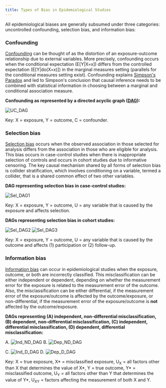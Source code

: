 ```yaml
---
title: Types of Bias in Epidemiological Studies
--- 
```


All epidemiological biases are generally subsumed under three categories:  uncontrolled confounding, selection bias, and information bias:

### Confounding

[Confounding](https://www.ncbi.nlm.nih.gov/pmc/articles/PMC4276366/) can be thought of as the distortion of an exposure-outcome relationship due to external variables.  More precisely, confounding occurs when the conditional expectation (E[Y\|X=x]) differs from the controlled expectation (E[Y\|do(X=x)]) in the marginal measures setting (parallels for the conditional measures setting exist).  Confounding explains [Simpson's Paradox](http://www.epidemiology.ch/history/PDF%20bg/Simpson%20EH%201951%20the%20interpretation%20of%20interaction.pdf) and led to Simpson's conclusion that causal inference needs to be combined with statistical information in choosing between a marginal and conditional association measure.

**Confounding as represented by a directed acyclic graph ([DAG](https://www.ncbi.nlm.nih.gov/pubmed/9888278)):**

![UC_DAG](img/UC_DAG.png)

Key:  X = exposure, Y = outcome, C = confounder.

### Selection bias

[Selection bias](https://journals.lww.com/epidem/Abstract/2004/09000/A_Structural_Approach_to_Selection_Bias.20.aspx) occurs when the observed association in those selected for analysis differs from the association in those who are eligible for analysis.  This bias occurs in case-control studies when there is inappropriate selection of controls and occurs in cohort studies due to informative censoring.  The key causal mechanism shared by all forms of selection bias is collider stratification, which involves conditioning on a variable, termed a collider, that is a shared common effect of two other variables.

**DAG representing selection bias in case-control studies:**

![Sel_DAG1](img/Sel_DAG1.png)

Key:  X = exposure, Y = outcome, U = any variable that is caused by the exposure and affects selection.

**DAGs representing selection bias in cohort studies:**

![Sel_DAG2](img/Sel_DAG2.png)
![Sel_DAG3](img/Sel_DAG3.png)

Key:  X = exposure, Y = outcome, U = any variable that is caused by the outcome and affects (1) participation or (2) follow-up.

### Information bias

[Information bias](https://academic.oup.com/aje/article/170/8/959/145135) can occur in epidemiological studies when the exposure, outcome, or both are incorrectly classified. This misclassification can be either independent or dependent, depending on whether the measurement error for the exposure is related to the measurement error of the outcome.  Also, the misclassification can be either differential, if the measurement error of the exposure/outcome is affected by the outcome/exposure, or non-differential, if the measurement error of the exposure/outcome is **not** affected by the outcome/exposure.

**DAGs representing (A) independent, non-differential misclassification, (B) dependent, non-differential misclassification, (C) independent, differential misclassification, (D) dependent, differential misclassification:**

A. ![Ind_ND_DAG](img/Ind_ND_DAG.png)
B. ![Dep_ND_DAG](img/Dep_ND_DAG.png)

C. ![Ind_D_DAG](img/Ind_D_DAG.png)
D. ![Dep_D_DAG](img/Dep_D_DAG.png)

Key:  X = true exposure, X* = misclassified exposure, U<sub>X</sub> = all factors other than X that determines the value of X*, Y = true outcome, Y* = misclassified outcome, U<sub>Y</sub> = all factors other than Y that determines the value of Y*, U<sub>XY</sub> = factors affecting the measurement of both X and Y.
